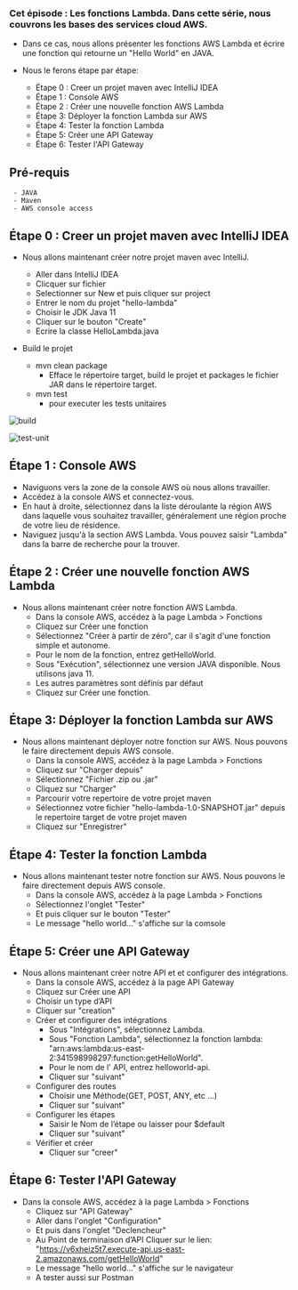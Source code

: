 ### Cet épisode : Les fonctions Lambda. Dans cette série, nous couvrons les bases des services cloud AWS.
- Dans ce cas, nous allons présenter les fonctions AWS Lambda et écrire une fonction qui retourne un "Hello World" en JAVA. 
- Nous le ferons étape par étape:

  - Étape 0 : Creer un projet maven avec IntelliJ IDEA
  - Étape 1 : Console AWS
  - Étape 2 : Créer une nouvelle fonction AWS Lambda
  - Étape 3: Déployer la fonction Lambda sur AWS
  - Étape 4: Tester la fonction Lambda
  - Étape 5: Créer une API Gateway
  - Étape 6: Tester l'API Gateway

## Pré-requis
     - JAVA
     - Maven
     - AWS console access

## Étape 0 : Creer un projet maven avec IntelliJ IDEA

- Nous allons maintenant créer notre projet maven avec IntelliJ.
   - Aller dans IntelliJ IDEA
   - Clicquer sur fichier 
   - Selectionner sur New et puis cliquer sur project
   - Entrer le nom du projet "hello-lambda"
   - Choisir le JDK Java 11
   - Cliquer sur le bouton "Create"
   - Ecrire la classe HelloLambda.java
   
- Build le projet
   - mvn clean package  
     - Efface le répertoire target, build le projet et packages le fichier JAR dans le répertoire target.
   - mvn test 
     - pour executer les tests unitaires 

![build](https://github.com/sulaylv/hello-lambda/assets/136634640/a02d7901-8db1-4c8c-84d3-a3f28691df76)

![test-unit](https://github.com/sulaylv/hello-lambda/assets/136634640/32ad57d8-b556-4636-a51f-86645642ade6)

## Étape 1 : Console AWS
- Naviguons vers la zone de la console AWS où nous allons travailler.
 - Accédez à la console AWS et connectez-vous.
 - En haut à droite, sélectionnez dans la liste déroulante la région AWS dans laquelle vous souhaitez travailler, généralement une région proche de votre lieu de résidence.
 - Naviguez jusqu'à la section AWS Lambda. Vous pouvez saisir "Lambda" dans la barre de recherche pour la trouver.

## Étape 2 : Créer une nouvelle fonction AWS Lambda
- Nous allons maintenant créer notre fonction AWS Lambda.
  - Dans la console AWS, accédez à la page Lambda > Fonctions
  - Cliquez sur Créer une fonction
  - Sélectionnez "Créer à partir de zéro", car il s'agit d'une fonction simple et autonome.
  - Pour le nom de la fonction, entrez getHelloWorld.
  - Sous "Exécution", sélectionnez une  version JAVA disponible. Nous utilisons java 11.
  - Les autres paramètres sont définis par défaut
  - Cliquez sur Créer une fonction.

  
## Étape 3: Déployer la fonction Lambda sur AWS 
- Nous allons maintenant déployer notre fonction sur AWS. Nous pouvons le faire directement depuis AWS console.
  - Dans la console AWS, accédez à la page Lambda > Fonctions
  - Cliquez sur "Charger depuis" 
  - Sélectionnez "Fichier .zip ou .jar"
  - Cliquez sur "Charger"
  - Parcourir votre repertoire de votre projet maven
  - Sélectionnez votre fichier "hello-lambda-1.0-SNAPSHOT.jar" depuis le repertoire target de votre projet maven
  - Cliquez sur "Enregistrer"


## Étape 4: Tester la fonction Lambda
  - Nous allons maintenant tester notre fonction sur AWS. Nous pouvons le faire directement depuis AWS console.
    - Dans la console AWS, accédez à la page Lambda > Fonctions
    - Sélectionnez l'onglet "Tester"
    - Et puis cliquer sur le bouton "Tester"
    - Le message "hello world..." s'affiche sur la comsole


## Étape 5: Créer une API Gateway
- Nous allons maintenant créer notre API et et configurer des intégrations.
   - Dans la console AWS, accédez à la page API Gateway
   - Cliquez sur Créer une API
   - Choisir un type d’API
   - Cliquer sur "creation"
   - Créer et configurer des intégrations
	  - Sous "Intégrations", sélectionnez Lambda.
	  - Sous "Fonction Lambda", sélectionnez la fonction lambda: "arn:aws:lambda:us-east-2:341598998297:function:getHelloWorld".
	  - Pour le nom de l' API, entrez helloworld-api.
	  - Cliquer sur "suivant"
	- Configurer des routes
	  - Choisir une Méthode(GET, POST, ANY, etc ...)
	  - Cliquer sur "suivant"
	- Configurer les étapes
	  - Saisir le Nom de l’étape ou laisser pour $default
	  - Cliquer sur "suivant"
	- Vérifier et créer
	  - Cliquer sur "creer"

	  
## Étape 6: Tester l'API Gateway
   - Dans la console AWS, accédez à la page Lambda > Fonctions
      - Cliquez sur "API Gateway"
      - Aller dans l'onglet "Configuration"
      - Et puis dans l'onglet "Declencheur"
      - Au Point de terminaison d’API Cliquer sur le lien:
        "https://v6xheiz5t7.execute-api.us-east-2.amazonaws.com/getHelloWorld"
      - Le message "hello world..." s'affiche sur le navigateur
      - A tester aussi sur Postman
